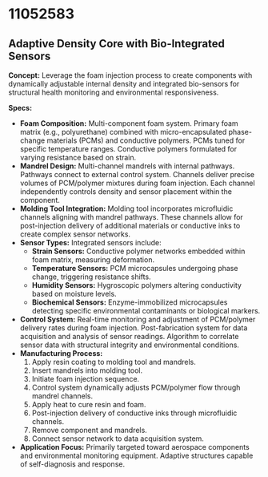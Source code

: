 # 11052583

## Adaptive Density Core with Bio-Integrated Sensors

**Concept:** Leverage the foam injection process to create components with dynamically adjustable internal density and integrated bio-sensors for structural health monitoring and environmental responsiveness.

**Specs:**

*   **Foam Composition:** Multi-component foam system. Primary foam matrix (e.g., polyurethane) combined with micro-encapsulated phase-change materials (PCMs) and conductive polymers. PCMs tuned for specific temperature ranges. Conductive polymers formulated for varying resistance based on strain.
*   **Mandrel Design:** Multi-channel mandrels with internal pathways. Pathways connect to external control system. Channels deliver precise volumes of PCM/polymer mixtures during foam injection. Each channel independently controls density and sensor placement within the component.
*   **Molding Tool Integration:** Molding tool incorporates microfluidic channels aligning with mandrel pathways. These channels allow for post-injection delivery of additional materials or conductive inks to create complex sensor networks.
*   **Sensor Types:** Integrated sensors include:
    *   **Strain Sensors:** Conductive polymer networks embedded within foam matrix, measuring deformation.
    *   **Temperature Sensors:** PCM microcapsules undergoing phase change, triggering resistance shifts.
    *   **Humidity Sensors:** Hygroscopic polymers altering conductivity based on moisture levels.
    *   **Biochemical Sensors:** Enzyme-immobilized microcapsules detecting specific environmental contaminants or biological markers.
*   **Control System:** Real-time monitoring and adjustment of PCM/polymer delivery rates during foam injection. Post-fabrication system for data acquisition and analysis of sensor readings. Algorithm to correlate sensor data with structural integrity and environmental conditions.
*   **Manufacturing Process:**
    1.  Apply resin coating to molding tool and mandrels.
    2.  Insert mandrels into molding tool.
    3.  Initiate foam injection sequence.
    4.  Control system dynamically adjusts PCM/polymer flow through mandrel channels.
    5.  Apply heat to cure resin and foam.
    6.  Post-injection delivery of conductive inks through microfluidic channels.
    7.  Remove component and mandrels.
    8.  Connect sensor network to data acquisition system.
*   **Application Focus:** Primarily targeted toward aerospace components and environmental monitoring equipment. Adaptive structures capable of self-diagnosis and response.